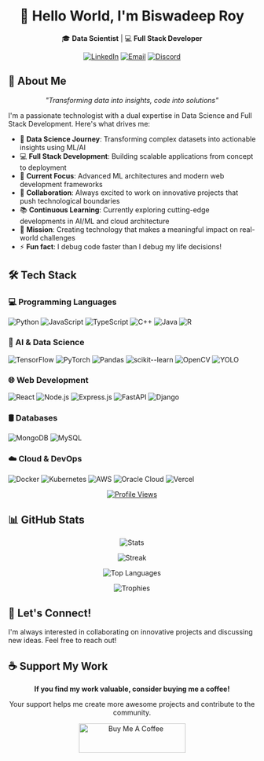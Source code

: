 # <div align="center">👋 Hello World, I'm Biswadeep Roy</div>

<div align="center">
  
  🎓 **Data Scientist** | 💻 **Full Stack Developer**
  
  [![LinkedIn](https://img.shields.io/badge/LinkedIn-Connect-0077B5?style=flat&logo=linkedin)](https://www.linkedin.com/in/biswadeep-roy-022804219/)
  [![Email](https://img.shields.io/badge/Email-Contact-D14836?style=flat&logo=gmail)](mailto:biswadeeproy1230@gmail.com)
  [![Discord](https://img.shields.io/badge/Discord-Chat-7289DA?style=flat&logo=discord)](https://discord.com/users/852867684491329596)

</div>

## 🚀 About Me

<div align="center">
  <i>"Transforming data into insights, code into solutions"</i>
</div>

I'm a passionate technologist with a dual expertise in Data Science and Full Stack Development. Here's what drives me:

- 🔬 **Data Science Journey**: Transforming complex datasets into actionable insights using ML/AI
- 💻 **Full Stack Development**: Building scalable applications from concept to deployment
- 🌱 **Current Focus**: Advanced ML architectures and modern web development frameworks
- 🤝 **Collaboration**: Always excited to work on innovative projects that push technological boundaries
- 📚 **Continuous Learning**: Currently exploring cutting-edge developments in AI/ML and cloud architecture
- 🎯 **Mission**: Creating technology that makes a meaningful impact on real-world challenges
- ⚡ **Fun fact**: I debug code faster than I debug my life decisions! 

## 🛠️ Tech Stack

### 💻 Programming Languages
![Python](https://img.shields.io/badge/Python-3670A0?style=for-the-badge&logo=python&logoColor=ffdd54)
![JavaScript](https://img.shields.io/badge/JavaScript-F7DF1E?style=for-the-badge&logo=javascript&logoColor=black)
![TypeScript](https://img.shields.io/badge/TypeScript-3178C6?style=for-the-badge&logo=typescript&logoColor=white)
![C++](https://img.shields.io/badge/C++-00599C?style=for-the-badge&logo=c%2B%2B&logoColor=white)
![Java](https://img.shields.io/badge/Java-007396?style=for-the-badge&logo=java&logoColor=white)
![R](https://img.shields.io/badge/R-276DC3?style=for-the-badge&logo=r&logoColor=white)



### 🧠 AI & Data Science
![TensorFlow](https://img.shields.io/badge/TensorFlow-FF6F00?style=for-the-badge&logo=tensorflow&logoColor=white)
![PyTorch](https://img.shields.io/badge/PyTorch-EE4C2C?style=for-the-badge&logo=pytorch&logoColor=white)
![Pandas](https://img.shields.io/badge/Pandas-150458?style=for-the-badge&logo=pandas&logoColor=white)
![scikit--learn](https://img.shields.io/badge/scikit--learn-F7931E?style=for-the-badge&logo=scikit-learn&logoColor=white)
![OpenCV](https://img.shields.io/badge/OpenCV-5C3EE8?style=for-the-badge&logo=opencv&logoColor=white)
![YOLO](https://img.shields.io/badge/YOLO-FFA500?style=for-the-badge&logo=youtube&logoColor=white)

### 🌐 Web Development
![React](https://img.shields.io/badge/React-61DAFB?style=for-the-badge&logo=react&logoColor=black)
![Node.js](https://img.shields.io/badge/Node.js-43853D?style=for-the-badge&logo=node.js&logoColor=white)
![Express.js](https://img.shields.io/badge/Express.js-000000?style=for-the-badge&logo=express&logoColor=white)
![FastAPI](https://img.shields.io/badge/FastAPI-009688?style=for-the-badge&logo=fastapi&logoColor=white)
![Django](https://img.shields.io/badge/Django-092E20?style=for-the-badge&logo=django&logoColor=white)

### 🛢️ Databases
![MongoDB](https://img.shields.io/badge/MongoDB-47A248?style=for-the-badge&logo=mongodb&logoColor=white)
![MySQL](https://img.shields.io/badge/MySQL-4479A1?style=for-the-badge&logo=mysql&logoColor=white)

### ☁️ Cloud & DevOps
![Docker](https://img.shields.io/badge/Docker-2496ED?style=for-the-badge&logo=docker&logoColor=white)
![Kubernetes](https://img.shields.io/badge/Kubernetes-326CE5?style=for-the-badge&logo=kubernetes&logoColor=white)
![AWS](https://img.shields.io/badge/AWS-232F3E?style=for-the-badge&logo=amazon-aws&logoColor=white)
![Oracle Cloud](https://img.shields.io/badge/Oracle%20Cloud-F80000?style=for-the-badge&logo=oracle&logoColor=white)
![Vercel](https://img.shields.io/badge/Vercel-000000?style=for-the-badge&logo=vercel&logoColor=white)


<div align="center">
  
  [![Profile Views](https://komarev.com/ghpvc/?username=biswadeep-roy&color=blueviolet&style=flat)](https://github.com/biswadeep-roy)
  
</div>

## 📊 GitHub Stats

<div align="center">
  
  ![Stats](https://github-readme-stats.vercel.app/api?username=biswadeep-roy&show_icons=true&theme=gruvbox)
  
  ![Streak](https://github-readme-streak-stats.herokuapp.com/?user=biswadeep-roy&theme=gruvbox)
  
  ![Top Languages](https://github-readme-stats.vercel.app/api/top-langs/?username=biswadeep-roy&hide_progress=true&theme=gruvbox)
  
  ![Trophies](https://github-profile-trophy.vercel.app/?username=biswadeep-roy&theme=gruvbox&row=2&column=4)
  
</div>

## 🤝 Let's Connect!

I'm always interested in collaborating on innovative projects and discussing new ideas. Feel free to reach out!

## ☕ Support My Work

<div align="center">
  <p><strong>If you find my work valuable, consider buying me a coffee!</strong></p>
  <p>Your support helps me create more awesome projects and contribute to the community.</p>
  
  <a href="https://www.buymeacoffee.com/biswadeeproy">
    <img src="https://cdn.buymeacoffee.com/buttons/v2/default-yellow.png" alt="Buy Me A Coffee" style="height: 60px !important;width: 217px !important;">
  </a>
</div>
